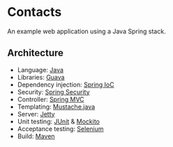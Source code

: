 Contacts
========

An example web application using a Java Spring stack.

Architecture
------------

* Language: [Java](http://www.oracle.com/technetwork/java/javase/index.html)
* Libraries: [Guava](https://code.google.com/p/guava-libraries/)
* Dependency injection: [Spring IoC](http://static.springsource.org/spring/docs/3.2.x/spring-framework-reference/html/beans.html)
* Security: [Spring Security](http://www.springsource.org/spring-security)
* Controller: [Spring MVC](http://static.springsource.org/spring/docs/3.2.x/spring-framework-reference/html/mvc.html)
* Templating: [Mustache.java](https://github.com/spullara/mustache.java/)
* Server: [Jetty](http://www.eclipse.org/jetty/)
* Unit testing: [JUnit](http://junit.org/) & [Mockito](https://code.google.com/p/mockito/)
* Acceptance testing: [Selenium](http://www.seleniumhq.org/)
* Build: [Maven](http://maven.apache.org/)
